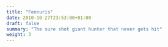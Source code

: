 ```yaml
---
title: "Fennuris"
date: 2010-10-27T23:53:00+01:00
draft: false
summary: "The sure shot giant hunter that never gets hit"
weight: 3
---
```

